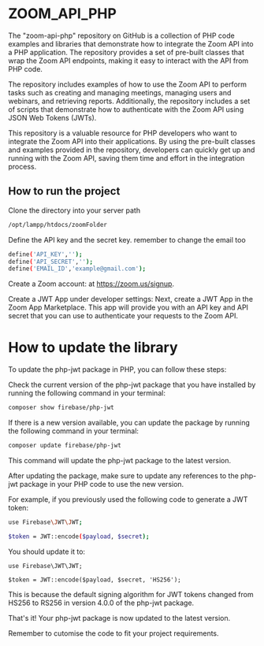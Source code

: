 
# ZOOM_API_PHP

The "zoom-api-php" repository on GitHub is a collection of PHP code examples and libraries that demonstrate how to integrate the Zoom API into a PHP application. The repository provides a set of pre-built classes that wrap the Zoom API endpoints, making it easy to interact with the API from PHP code.

The repository includes examples of how to use the Zoom API to perform tasks such as creating and managing meetings, managing users and webinars, and retrieving reports. Additionally, the repository includes a set of scripts that demonstrate how to authenticate with the Zoom API using JSON Web Tokens (JWTs).

This repository is a valuable resource for PHP developers who want to integrate the Zoom API into their applications. By using the pre-built classes and examples provided in the repository, developers can quickly get up and running with the Zoom API, saving them time and effort in the integration process.







## How to run the project

Clone the directory into your server path 
```bash
/opt/lampp/htdocs/zoomFolder
```
Define the API key and the secret key.
remember to change the email too
```bash
define('API_KEY','');
define('API_SECRET','');
define('EMAIL_ID','example@gmail.com');
```
Create a Zoom account: at https://zoom.us/signup.

Create a JWT App under developer settings: Next, create a JWT App in the Zoom App Marketplace. This app will provide you with an API key and API secret that you can use to authenticate your requests to the Zoom API.

# How to update the library
To update the php-jwt package in PHP, you can follow these steps:

Check the current version of the php-jwt package that you have installed by running the following command in your terminal:

```bash
composer show firebase/php-jwt
```
If there is a new version available, you can update the package by running the following command in your terminal:

```bash
composer update firebase/php-jwt
```
This command will update the php-jwt package to the latest version.

After updating the package, make sure to update any references to the php-jwt package in your PHP code to use the new version.

For example, if you previously used the following code to generate a JWT token:

```bash
use Firebase\JWT\JWT;

$token = JWT::encode($payload, $secret);
```
You should update it to:

```
use Firebase\JWT\JWT;

$token = JWT::encode($payload, $secret, 'HS256');
```
This is because the default signing algorithm for JWT tokens changed from HS256 to RS256 in version 4.0.0 of the php-jwt package.

That's it! Your php-jwt package is now updated to the latest version.

Remember to cutomise the code to fit your project requirements.




